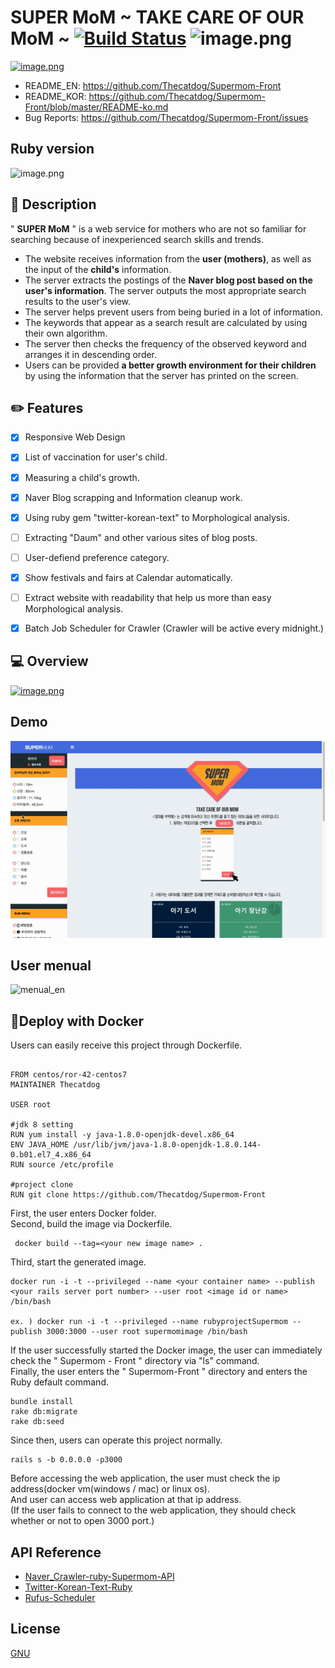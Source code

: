 
SUPER MoM ~ TAKE CARE OF OUR MoM ~ [![Build Status](https://travis-ci.org/Thecatdog/Supermom-Front.png?branch=master)](https://travis-ci.org/Thecatdog/Supermom-Front)
![image.png](https://img.shields.io/badge/naver__crawler-v01-green.svg)
=========
[![image.png](https://s1.postimg.org/53zo00l4wv/image.png)](https://postimg.org/image/1kdqa7if4r/)

* README_EN:       https://github.com/Thecatdog/Supermom-Front
* README_KOR: https://github.com/Thecatdog/Supermom-Front/blob/master/README-ko.md
* Bug Reports:  https://github.com/Thecatdog/Supermom-Front/issues
## Ruby version 

![image.png](https://img.shields.io/badge/ruby-v%20--%202.4.1-red.svg)
## :star2: Description
" **SUPER MoM** " is a web service for mothers who are not so familiar for searching because of inexperienced search skills and trends.

* The website receives information from the **user (mothers)**, as well as the input of the **child's** information.
* The server extracts the postings of the **Naver blog post based on the user's information**. The server outputs the most appropriate search results to the user's view.
* The server helps prevent users from being buried in a lot of information.
* The keywords that appear as a search result are calculated by using their own algorithm.
* The server then checks the frequency of the observed keyword and arranges it in descending order.
* Users can be provided **a better growth environment for their children** by using the information that the server has printed on the screen.

## :pencil2: Features

- [x] Responsive Web Design
- [x] List of vaccination for user's child.
- [x] Measuring a child's growth.
- [x] Naver Blog scrapping and Information cleanup work.
- [x] Using ruby gem "twitter-korean-text" to Morphological analysis. 
- [ ] Extracting "Daum" and other various sites of blog posts.
- [ ] User-defiend preference category.
- [x] Show festivals and fairs at Calendar automatically.
- [ ] Extract website with readability that help us more than easy Morphological analysis.
- [x] Batch Job Scheduler for Crawler (Crawler will be active every midnight.)


## :computer: Overview
[![image.png](https://s1.postimg.org/4r89tu4kv3/image.png)](https://postimg.org/image/96qoz3gz2z/)

## Demo

![demo](https://github.com/Thecatdog/Supermom-Front/blob/master/supermom_demo.gif)

## User menual

<img src='https://s1.postimg.org/6e5iu4b4ct/menual_en.png' border='0' alt='menual_en'/>

## 📎Deploy with Docker
Users can easily receive this project through Dockerfile.


```

FROM centos/ror-42-centos7
MAINTAINER Thecatdog

USER root

#jdk 8 setting
RUN yum install -y java-1.8.0-openjdk-devel.x86_64
ENV JAVA_HOME /usr/lib/jvm/java-1.8.0-openjdk-1.8.0.144-0.b01.el7_4.x86_64
RUN source /etc/profile

#project clone
RUN git clone https://github.com/Thecatdog/Supermom-Front

```

First, the user enters Docker folder.  
Second, build the image via Dockerfile.
```
 docker build --tag=<your new image name> .
```
Third, start the generated image.
```
docker run -i -t --privileged --name <your container name> --publish <your rails server port number> --user root <image id or name> /bin/bash

ex. ) docker run -i -t --privileged --name rubyprojectSupermom --publish 3000:3000 --user root supermomimage /bin/bash
```
If the user successfully started the Docker image, the user can immediately check the " Supermom - Front " directory via "ls" command.  
Finally, the user enters the " Supermom-Front " directory and enters the Ruby default command.
```
bundle install
rake db:migrate
rake db:seed
```
Since then, users can operate this project normally.
```
rails s -b 0.0.0.0 -p3000
```
Before accessing the web application, the user must check the ip address(docker vm(windows / mac) or linux os).  
And user can access web application at that ip address.  
(If the user fails to connect to the web application, they should check whether or not to open 3000 port.)
## API Reference

* [Naver_Crawler-ruby-Supermom-API](https://github.com/Thecatdog/Naver_Crawler-ruby-Supermom-API)
* [Twitter-Korean-Text-Ruby](https://github.com/twitter/twitter-korean-text)
* [Rufus-Scheduler](https://github.com/jmettraux/rufus-scheduler)

## License
[GNU](https://github.com/Thecatdog/Supermom-Front/blob/master/LICENSE)
